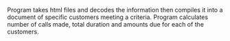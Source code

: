 Program takes html files and decodes the information then compiles it into a document of specific customers meeting a criteria. 
Program calculates number of calls made, total duration and amounts due for each of the customers.
